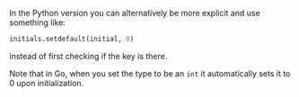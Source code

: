 In the Python version you can alternatively be more explicit and use
something like:

```python
initials.setdefault(initial, 0)
```

instead of first checking if the key is there.

Note that in Go, when you set the type to be an `int` it automatically
sets it to 0 upon initialization.
